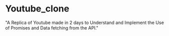 # Youtube_clone

"A Replica of Youtube made in 2 days to Understand and Implement the Use of Promises and Data fetching from the API."
